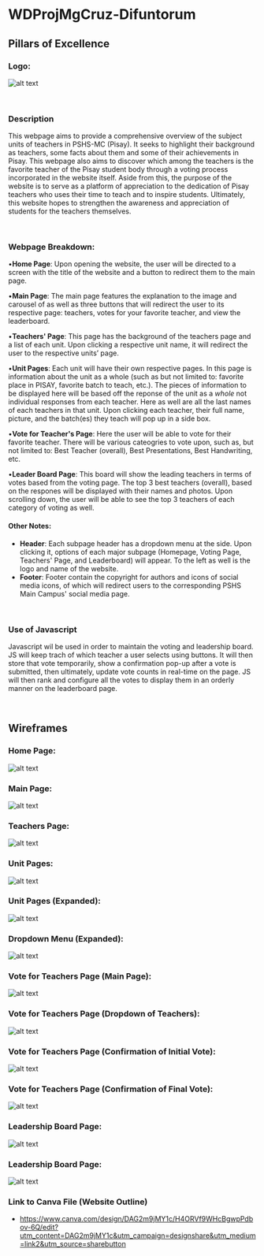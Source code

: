 # WDProjMgCruz-Difuntorum
## Pillars of Excellence
### Logo:
![alt text](<Markdown/Website Logo.png>)

<br>

### Description

This webpage aims to provide a comprehensive overview of the subject units of teachers in PSHS-MC (Pisay). It seeks to highlight their background as teachers, some facts about them and some of their achievements in Pisay. This webpage also aims to discover which among the teachers is the favorite teacher of the Pisay student body through a voting process incorporated in the website itself.  Aside from this, the purpose of the website is to serve as a platform of appreciation to the dedication of Pisay teachers who uses their time to teach and to inspire students. Ultimately, this website hopes to strengthen the awareness and appreciation of students for the teachers themselves.

<br>

### Webpage Breakdown:

•__Home Page__: Upon opening the website, the user will be directed to a screen with the title of the website and a button to redirect them to the main page.

•__Main Page__: The main page features the explanation to the image and carousel of as well as three buttons that will redirect the user to its respective page: teachers, votes for your favorite teacher, and view the leaderboard.

•__Teachers' Page__: This page has the background of the teachers page and a list of each unit. Upon clicking a respective unit name, it will redirect the user to the respective units’ page.

•__Unit Pages__: Each unit will have their own respective pages. In this page is information about the unit as a whole (such as but not limited to: favorite place in PISAY, favorite batch to teach, etc.). The pieces of information to be displayed here will be based off the reponse of the unit as a _whole_ not individual responses from each teacher. Here as well are all the last names of each teachers in that unit. Upon clicking each teacher, their full name, picture, and the batch(es) they teach will pop up in a side box.

•__Vote for Teacher's Page__: Here the user will be able to vote for their favorite teacher. There will be various cateogries to vote upon, such as, but not limited to: Best Teacher (overall), Best Presentations, Best Handwriting, etc.

•__Leader Board Page__: This board will show the leading teachers in terms of votes based from the voting page. The top 3 best teachers (overall), based on the respones will be displayed with their names and photos. Upon scrolling down, the user will be able to see the top 3 teachers of each category of voting as well.

#### Other Notes:
* __Header__: Each subpage header has a dropdown menu at the side. Upon clicking it, options of each major subpage (Homepage, Voting Page, Teachers' Page, and Leaderboard) will appear. To the left as well is the logo and name of the website.
* __Footer__: Footer contain the copyright for authors and icons of social media icons, of which will redirect users to the corresponding PSHS Main Campus' social media page.

<br>

### Use of Javascript
 
Javascript wil be used in order to maintain the voting and leadership board. JS will keep trach of which teacher a user selects using buttons. It will then store that vote temporarily, show a confirmation pop-up after a vote is submitted, then ultimately, update vote counts in real-time on the page. JS will then rank and configure all the votes to display them in an orderly manner on the leaderboard page.

<br>

## Wireframes

### Home Page:
![alt text](<Markdown/Home Page.png>)

### Main Page:
![alt text](<Markdown/Main Page.png>)

### Teachers Page:
![alt text](<Markdown/Click on Teachers.png>)

### Unit Pages:
![alt text](<Markdown/Sample of each Subject.png>)

### Unit Pages (Expanded):
![alt text](<Markdown/Click Teacher.png>)

### Dropdown Menu (Expanded):
![alt text](<Markdown/Dropdown menu.png>)

### Vote for Teachers Page (Main Page):
![alt text](Markdown/Voting.png)

### Vote for Teachers Page (Dropdown of Teachers):
![alt text](<Markdown/Voting-Dropdown.png>)

### Vote for Teachers Page (Confirmation of Initial Vote):
![alt text](<Markdown/Voting-TemporaryVote.png>)

### Vote for Teachers Page (Confirmation of Final Vote):
![alt text](<Markdown/Voting-TemporaryVote (2).png>)

### Leadership Board Page:
![alt text](<Markdown/Leaderboard-First.png>)

### Leadership Board Page:
![alt text](<Markdown/Leaderboard-Categories.png>)

### Link to Canva File (Website Outline)
* https://www.canva.com/design/DAG2m9jMY1c/H4ORVf9WHcBgwpPdbov-6Q/edit?utm_content=DAG2m9jMY1c&utm_campaign=designshare&utm_medium=link2&utm_source=sharebutton
